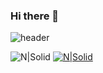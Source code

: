 ### Hi there 👋

<!--
**orange601/orange601** is a ✨ _special_ ✨ repository because its `README.md` (this file) appears on your GitHub profile.

Here are some ideas to get you started:

- 🔭 I’m currently working on ...
- 🌱 I’m currently learning ...
- 👯 I’m looking to collaborate on ...
- 🤔 I’m looking for help with ...
- 💬 Ask me about ...
- 📫 How to reach me: ...
- 😄 Pronouns: ...
- ⚡ Fun fact: ...
-->
![header](https://capsule-render.vercel.app/api?type=rounded&color=gradient&text=%Hey!%20&height=300&fontSize=100&textBg=true&animation=twinkling)


![N|Solid](https://img.shields.io/static/v1?label=label&message=message&color=green)
[![N|Solid](https://img.shields.io/static/v1?label=hey&message=orange-github&color=orange)](https://github.com/orange601/orange601)
